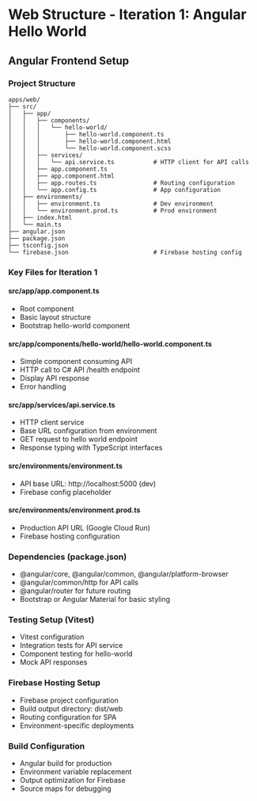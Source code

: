 # Web Structure - Iteration 1: Angular Hello World

## Angular Frontend Setup

### Project Structure
```
apps/web/
├── src/
│   ├── app/
│   │   ├── components/
│   │   │   └── hello-world/
│   │   │       ├── hello-world.component.ts
│   │   │       ├── hello-world.component.html
│   │   │       └── hello-world.component.scss
│   │   ├── services/
│   │   │   └── api.service.ts           # HTTP client for API calls
│   │   ├── app.component.ts
│   │   ├── app.component.html
│   │   ├── app.routes.ts                # Routing configuration
│   │   └── app.config.ts                # App configuration
│   ├── environments/
│   │   ├── environment.ts               # Dev environment
│   │   └── environment.prod.ts          # Prod environment
│   ├── index.html
│   └── main.ts
├── angular.json
├── package.json
├── tsconfig.json
└── firebase.json                        # Firebase hosting config
```

### Key Files for Iteration 1

#### src/app/app.component.ts
- Root component
- Basic layout structure
- Bootstrap hello-world component

#### src/app/components/hello-world/hello-world.component.ts
- Simple component consuming API
- HTTP call to C# API /health endpoint
- Display API response
- Error handling

#### src/app/services/api.service.ts
- HTTP client service
- Base URL configuration from environment
- GET request to hello world endpoint
- Response typing with TypeScript interfaces

#### src/environments/environment.ts
- API base URL: http://localhost:5000 (dev)
- Firebase config placeholder

#### src/environments/environment.prod.ts
- Production API URL (Google Cloud Run)
- Firebase hosting configuration

### Dependencies (package.json)
- @angular/core, @angular/common, @angular/platform-browser
- @angular/common/http for API calls
- @angular/router for future routing
- Bootstrap or Angular Material for basic styling

### Testing Setup (Vitest)
- Vitest configuration
- Integration tests for API service
- Component testing for hello-world
- Mock API responses

### Firebase Hosting Setup
- Firebase project configuration
- Build output directory: dist/web
- Routing configuration for SPA
- Environment-specific deployments

### Build Configuration
- Angular build for production
- Environment variable replacement
- Output optimization for Firebase
- Source maps for debugging
